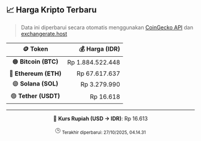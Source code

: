 

<!-- HARGA_KRIPTO -->
## 📈 Harga Kripto Terbaru

> Data ini diperbarui secara otomatis menggunakan [CoinGecko API](https://www.coingecko.com/) dan [exchangerate.host](https://exchangerate.host/)

<div align="center">

| 🪙 Token | 💰 Harga (IDR) |
|:------:|---------------:|
| 🟠 **Bitcoin (BTC)**   | Rp 1.884.522.448 |
| 🔵 **Ethereum (ETH)**  | Rp 67.617.637 |
| 🟣 **Solana (SOL)**    | Rp 3.279.990 |
| 🟢 **Tether (USDT)**   | Rp 16.618 |

---

💱 **Kurs Rupiah (USD → IDR)**: Rp 16.613

🕒 <sub>Terakhir diperbarui: 27/10/2025, 04.14.31</sub>

</div>
<!-- /HARGA_KRIPTO -->